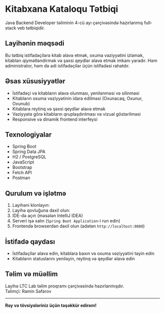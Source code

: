 # Kitabxana Kataloqu Tətbiqi

Java Backend Developer təliminin 4-cü ayı çərçivəsində hazırlanmış full-stack veb tətbiqidir.

## Layihənin məqsədi

Bu tətbiq istifadəçilərə kitab əlavə etmək, oxuma vəziyyətini izləmək, kitabları qiymətləndirmək və şəxsi qeydlər əlavə etmək imkanı yaradır. Həm administrator, həm də adi istifadəçilər üçün istifadəsi rahatdır.

## Əsas xüsusiyyətlər

- İstifadəçi və kitabların əlavə olunması, yenilənməsi və silinməsi
- Kitabların oxuma vəziyyətinin idarə edilməsi (Oxunacaq, Oxunur, Oxunub)
- Kitablara reytinq və şəxsi qeydlər əlavə etmək
- Vəziyyətə görə kitabların qruplaşdırılması və vizual göstərilməsi
- Responsive və dinamik frontend interfeysi

## Texnologiyalar

- Spring Boot
- Spring Data JPA
- H2 / PostgreSQL
- JavaScript
- Bootstrap
- Fetch API
- Postman

## Qurulum və işlətmə

1. Layihəni klonlayın:
2. Layihə qovluğuna daxil olun:
3. IDE-də açın (məsələn IntelliJ IDEA)
4. Serveri işə salın (`Spring Boot Application`-i run edin)
5. Frontendə browserdən daxil olun (adətən `http://localhost:8080`)

## İstifadə qaydası

- İstifadəçilər əlavə edin, kitablara baxın və oxuma vəziyyətini təyin edin
- Kitabların statuslarını yeniləyin, reytinq və qeydlər əlavə edin

## Təlim və müəllim

Layihə LTC Lab təlim proqramı çərçivəsində hazırlanmışdır.  
Təlimçi: Ramin Səfərov

---

**Rəy və tövsiyələriniz üçün təşəkkür edirəm!**

